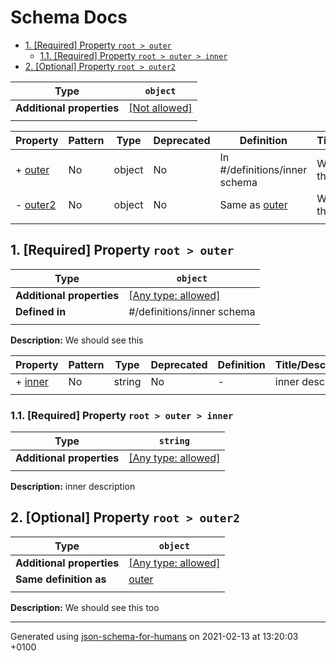 # Schema Docs

- [1. [Required] Property `root > outer`](#outer)
  - [1.1. [Required] Property `root > outer > inner`](#outer_inner)
- [2. [Optional] Property `root > outer2`](#outer2)

| Type | `object` |
| ---- | --- |
| **Additional properties** |[[Not allowed]](# "Additional Properties not allowed.")|
|  |  |

| Property | Pattern | Type | Deprecated | Definition | Title/Description |
| -------- | ------- | ---- | ---------- | ---------- | ----------------- |
|+  [outer](#outer)|No|object|No| In #/definitions/inner schema|We should see this|
|-  [outer2](#outer2)|No|object|No| Same as [outer](#outer)|We should see this too|
|  |  |  |  |  |

## <a name="outer"></a>1. [Required] Property `root > outer`

| Type | `object` |
| ---- | --- |
| **Additional properties** |[[Any type: allowed]](# "Additional Properties of any type are allowed.")|
| **Defined in** | #/definitions/inner schema |
|  |  |

**Description:** We should see this

| Property | Pattern | Type | Deprecated | Definition | Title/Description |
| -------- | ------- | ---- | ---------- | ---------- | ----------------- |
|+  [inner](#outer_inner)|No|string|No| -|inner description|
|  |  |  |  |  |

### <a name="outer_inner"></a>1.1. [Required] Property `root > outer > inner`

| Type | `string` |
| ---- | --- |
| **Additional properties** |[[Any type: allowed]](# "Additional Properties of any type are allowed.")|
|  |  |

**Description:** inner description

## <a name="outer2"></a>2. [Optional] Property `root > outer2`

| Type | `object` |
| ---- | --- |
| **Additional properties** |[[Any type: allowed]](# "Additional Properties of any type are allowed.")|
| **Same definition as** | [outer](#outer) |
|  |  |

**Description:** We should see this too

----------------------------------------------------------------------------------------------------------------------------
Generated using [json-schema-for-humans](https://github.com/coveooss/json-schema-for-humans) on 2021-02-13 at 13:20:03 +0100